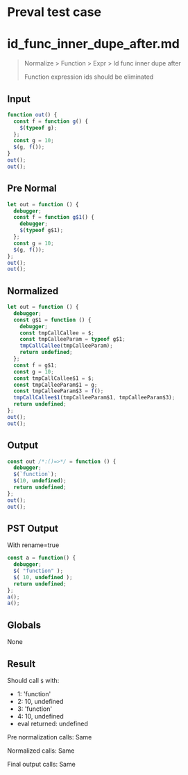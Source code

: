 # Preval test case

# id_func_inner_dupe_after.md

> Normalize > Function > Expr > Id func inner dupe after
>
> Function expression ids should be eliminated

## Input

`````js filename=intro
function out() {
  const f = function g() {
    $(typeof g);
  };
  const g = 10;
  $(g, f());
}
out();
out();
`````

## Pre Normal


`````js filename=intro
let out = function () {
  debugger;
  const f = function g$1() {
    debugger;
    $(typeof g$1);
  };
  const g = 10;
  $(g, f());
};
out();
out();
`````

## Normalized


`````js filename=intro
let out = function () {
  debugger;
  const g$1 = function () {
    debugger;
    const tmpCallCallee = $;
    const tmpCalleeParam = typeof g$1;
    tmpCallCallee(tmpCalleeParam);
    return undefined;
  };
  const f = g$1;
  const g = 10;
  const tmpCallCallee$1 = $;
  const tmpCalleeParam$1 = g;
  const tmpCalleeParam$3 = f();
  tmpCallCallee$1(tmpCalleeParam$1, tmpCalleeParam$3);
  return undefined;
};
out();
out();
`````

## Output


`````js filename=intro
const out /*:()=>*/ = function () {
  debugger;
  $(`function`);
  $(10, undefined);
  return undefined;
};
out();
out();
`````

## PST Output

With rename=true

`````js filename=intro
const a = function() {
  debugger;
  $( "function" );
  $( 10, undefined );
  return undefined;
};
a();
a();
`````

## Globals

None

## Result

Should call `$` with:
 - 1: 'function'
 - 2: 10, undefined
 - 3: 'function'
 - 4: 10, undefined
 - eval returned: undefined

Pre normalization calls: Same

Normalized calls: Same

Final output calls: Same
